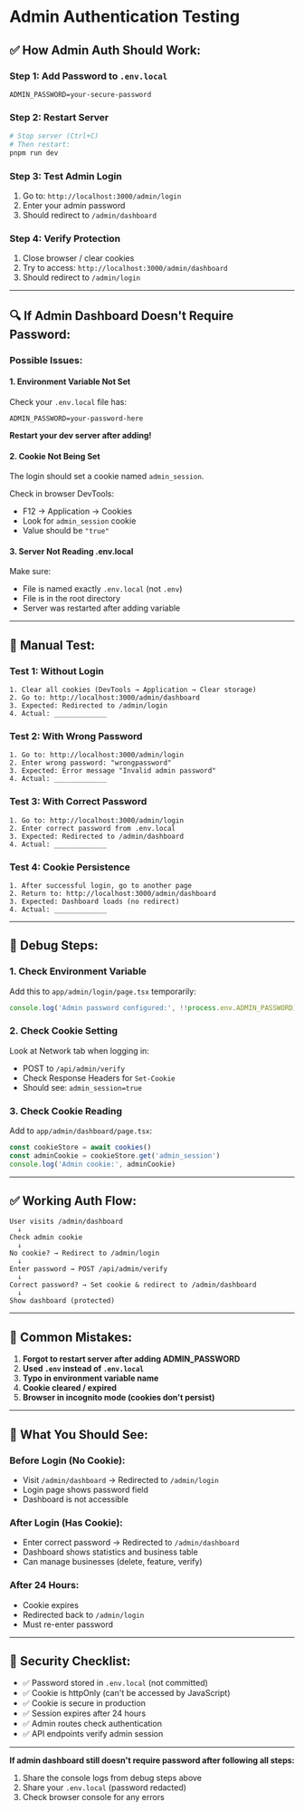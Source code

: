 # Admin Authentication Testing

## ✅ **How Admin Auth Should Work:**

### **Step 1: Add Password to `.env.local`**
```env
ADMIN_PASSWORD=your-secure-password
```

### **Step 2: Restart Server**
```bash
# Stop server (Ctrl+C)
# Then restart:
pnpm run dev
```

### **Step 3: Test Admin Login**
1. Go to: `http://localhost:3000/admin/login`
2. Enter your admin password
3. Should redirect to `/admin/dashboard`

### **Step 4: Verify Protection**
1. Close browser / clear cookies
2. Try to access: `http://localhost:3000/admin/dashboard`
3. Should redirect to `/admin/login`

---

## 🔍 **If Admin Dashboard Doesn't Require Password:**

### **Possible Issues:**

#### **1. Environment Variable Not Set**
Check your `.env.local` file has:
```env
ADMIN_PASSWORD=your-password-here
```

**Restart your dev server after adding!**

#### **2. Cookie Not Being Set**
The login should set a cookie named `admin_session`.

Check in browser DevTools:
- F12 → Application → Cookies
- Look for `admin_session` cookie
- Value should be `"true"`

#### **3. Server Not Reading .env.local**
Make sure:
- File is named exactly `.env.local` (not `.env`)
- File is in the root directory
- Server was restarted after adding variable

---

## 🧪 **Manual Test:**

### **Test 1: Without Login**
```
1. Clear all cookies (DevTools → Application → Clear storage)
2. Go to: http://localhost:3000/admin/dashboard
3. Expected: Redirected to /admin/login
4. Actual: _____________
```

### **Test 2: With Wrong Password**
```
1. Go to: http://localhost:3000/admin/login
2. Enter wrong password: "wrongpassword"
3. Expected: Error message "Invalid admin password"
4. Actual: _____________
```

### **Test 3: With Correct Password**
```
1. Go to: http://localhost:3000/admin/login
2. Enter correct password from .env.local
3. Expected: Redirected to /admin/dashboard
4. Actual: _____________
```

### **Test 4: Cookie Persistence**
```
1. After successful login, go to another page
2. Return to: http://localhost:3000/admin/dashboard
3. Expected: Dashboard loads (no redirect)
4. Actual: _____________
```

---

## 🔧 **Debug Steps:**

### **1. Check Environment Variable**
Add this to `app/admin/login/page.tsx` temporarily:
```typescript
console.log('Admin password configured:', !!process.env.ADMIN_PASSWORD)
```

### **2. Check Cookie Setting**
Look at Network tab when logging in:
- POST to `/api/admin/verify`
- Check Response Headers for `Set-Cookie`
- Should see: `admin_session=true`

### **3. Check Cookie Reading**
Add to `app/admin/dashboard/page.tsx`:
```typescript
const cookieStore = await cookies()
const adminCookie = cookieStore.get('admin_session')
console.log('Admin cookie:', adminCookie)
```

---

## ✅ **Working Auth Flow:**

```
User visits /admin/dashboard
  ↓
Check admin cookie
  ↓
No cookie? → Redirect to /admin/login
  ↓
Enter password → POST /api/admin/verify
  ↓
Correct password? → Set cookie & redirect to /admin/dashboard
  ↓
Show dashboard (protected)
```

---

## 🚨 **Common Mistakes:**

1. **Forgot to restart server after adding ADMIN_PASSWORD**
2. **Used `.env` instead of `.env.local`**
3. **Typo in environment variable name**
4. **Cookie cleared / expired**
5. **Browser in incognito mode (cookies don't persist)**

---

## 📝 **What You Should See:**

### **Before Login (No Cookie):**
- Visit `/admin/dashboard` → Redirected to `/admin/login`
- Login page shows password field
- Dashboard is not accessible

### **After Login (Has Cookie):**
- Enter correct password → Redirected to `/admin/dashboard`
- Dashboard shows statistics and business table
- Can manage businesses (delete, feature, verify)

### **After 24 Hours:**
- Cookie expires
- Redirected back to `/admin/login`
- Must re-enter password

---

## 🔐 **Security Checklist:**

- ✅ Password stored in `.env.local` (not committed)
- ✅ Cookie is httpOnly (can't be accessed by JavaScript)
- ✅ Cookie is secure in production
- ✅ Session expires after 24 hours
- ✅ Admin routes check authentication
- ✅ API endpoints verify admin session

---

**If admin dashboard still doesn't require password after following all steps:**
1. Share the console logs from debug steps above
2. Share your `.env.local` (password redacted)
3. Check browser console for any errors

